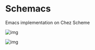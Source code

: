 # Schemacs
Emacs implementation on Chez Scheme

![img](https://github.com/guenchi/Schemacs/blob/gh-pages/img/emacs.png)

![img](https://github.com/guenchi/Schemacs/blob/gh-pages/img/tutoral.png)




